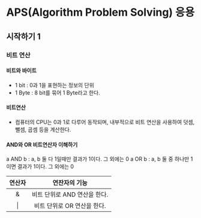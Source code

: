 ﻿# APS(Algorithm Problem Solving) 응용

## 시작하기 1

### 비트 연산

#### 비트와 바이트

- 1 bit : 0과 1을 표현하는 정보의 단위
- 1 Byte : 8 bit를 묶어 1 Byte라고 한다.

#### 비트연산

- 컴퓨터의 CPU는 0과 1로 다루어 동작되며, 내부적으로 비트 연산을 사용하여 덧셈, 뺄셈, 곱셈 등을 계산한다.

#### AND와 OR 비트연산자 이해하기

a AND b : a, b 둘 다 1일때만 결과가 1이다. 그 외에는 0
a OR b : a, b 둘 중 하나만 1이면 결과가 1이다. 그 외에는 0

| 연산자 |        연잔자의 기능         |
| :----: | :--------------------------: |
|   &    | 비트 단위로 AND 연산을 한다. |
|   \|   | 비트 단위로 OR 연산을 한다.  |
